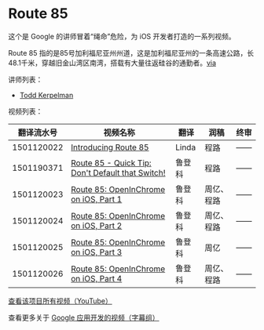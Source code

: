 # Route 85

这个是 Google 的讲师冒着“绳命”危险，为 iOS 开发者打造的一系列视频。

Route 85 指的是85号加利福尼亚州州道，这是加利福尼亚州的一条高速公路，长48.1千米，穿越旧金山湾区南湾，搭载有大量往返硅谷的通勤者。[via](https://zh.wikipedia.org/zh/85号加利福尼亚州州道)

讲师列表：

*   [Todd Kerpelman](https://plus.google.com/+ToddKerpelman)
 
视频列表：

| 翻译流水号 | 视频名称 | 翻译 | 润稿 | 终审 |
| -- | -- | -- | -- | -- |
| 1501120022 | [Introducing Route 85](1501120022-introducing-route-85.md)  | Linda | 程路 | —— |
| 1501190371 | [Route 85 - Quick Tip: Don't Default that Switch!](1501190371-quick-tip-dont-default-that-switch.md)  | 鲁登科 | 程路 | —— |
| 1501120023 | [Route 85: OpenInChrome on iOS, Part 1](1501120023-openinchrome-on-ios-part-1.md)  | 鲁登科 | 周亿、程路 | —— |
| 1501120024 | [Route 85: OpenInChrome on iOS, Part 2](1501120024-openinchrome-on-ios-part-2.md)  | 鲁登科 | 周亿、程路 | —— |
| 1501120025 | [Route 85: OpenInChrome on iOS, Part 3](1501120025-openinchrome-on-ios-part-3.md)  | 鲁登科 | 周亿 | —— |
| 1501120026 | [Route 85: OpenInChrome on iOS, Part 4](1501120026-openinchrome-on-ios-part-4.md)  | 鲁登科 | 周亿、程路 | —— |

[查看该项目所有视频（YouTube）](https://www.youtube.com/playlist?list=PLOU2XLYxmsIKGQekfmV0Qk52qLG5LU2jO)

查看更多关于 [Google 应用开发的视频（字幕组）](../index.md)




